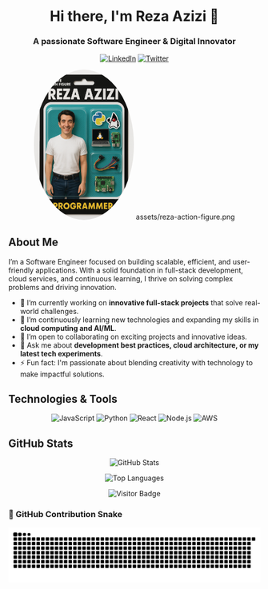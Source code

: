 <!--
  =====================================================
   Welcome to My GitHub Profile README!
  =====================================================
-->

<!-- ======= HEADER SECTION ======= -->
<h1 align="center">Hi there, I'm Reza Azizi 👋</h1>
<h3 align="center">A passionate Software Engineer & Digital Innovator</h3>

<!-- ======= SOCIAL LINKS ======= -->
<p align="center">
  <a href="https://www.linkedin.com/in/rezaazizi/" target="_blank"><img src="https://img.shields.io/badge/LinkedIn-RezaAzizi-blue?style=flat-square&logo=linkedin" alt="LinkedIn"></a>
  <!-- If you have a Twitter, Instagram, or personal website, include them here -->
  <a href="https://twitter.com/vancity_reza" target="_blank"><img src="https://img.shields.io/badge/Twitter-@vancity_reza-blue?style=flat-square&logo=twitter" alt="Twitter"></a>
</p>

<!-- ======= PROFILE IMAGE (Replace URL with yours if desired) ======= -->
<p align="center">
  <img src="https://raw.githubusercontent.com/rezangit/rezangit/main/assets/reza-action-figure.png" alt="Profile image" width="200" style="border-radius: 50%;"/>
  assets/reza-action-figure.png
</p>

<!-- ======= ABOUT ME SECTION ======= -->
## About Me

I’m a Software Engineer focused on building scalable, efficient, and user-friendly applications. With a solid foundation in full-stack development, cloud services, and continuous learning, I thrive on solving complex problems and driving innovation.  
  
- 🔭 I’m currently working on **innovative full-stack projects** that solve real-world challenges.
- 🌱 I’m continuously learning new technologies and expanding my skills in **cloud computing and AI/ML**.
- 👯 I’m open to collaborating on exciting projects and innovative ideas.
- 💬 Ask me about **development best practices, cloud architecture, or my latest tech experiments**.
- ⚡ Fun fact: I'm passionate about blending creativity with technology to make impactful solutions.

<!-- ======= SKILLS & TOOLS SECTION ======= -->
## Technologies & Tools

<!-- List some common technologies – update these as needed -->
<p align="center">
  <img src="https://img.shields.io/badge/JavaScript-F7DF1E?style=flat-square&logo=javascript&logoColor=000" alt="JavaScript">
  <img src="https://img.shields.io/badge/Python-3776AB?style=flat-square&logo=python&logoColor=fff" alt="Python">
  <img src="https://img.shields.io/badge/React-20232A?style=flat-square&logo=react&logoColor=61DAFB" alt="React">
  <img src="https://img.shields.io/badge/Node.js-339933?style=flat-square&logo=nodedotjs&logoColor=fff" alt="Node.js">
  <img src="https://img.shields.io/badge/AWS-232F3E?style=flat-square&logo=amazon-aws&logoColor=fff" alt="AWS">
</p>

<!-- ======= GITHUB STATISTICS SECTION ======= -->
## GitHub Stats

<p align="center">
  <img src="https://github-readme-stats.vercel.app/api?username=yourusername&show_icons=true&theme=radical" alt="GitHub Stats" />
</p>

<p align="center">
  <img src="https://github-readme-stats.vercel.app/api/top-langs/?username=yourusername&layout=compact&theme=radical" alt="Top Languages" />
</p>

<!-- ======= FOOTER SECTION ======= -->
<p align="center">
  <img src="https://visitor-badge.laobi.icu/badge?page_id=rezangit.rezangit" alt="Visitor Badge">
</p>

<!--
  Feel free to update, add sections, or adjust styling to suit your personal brand!
-->
<!--START_SECTION:badges-->
<!--END_SECTION:badges-->

### 🐍 GitHub Contribution Snake

![Snake animation](https://github.com/rezangit/rezangit/blob/output/github-contribution-grid-snake-dark.svg)



